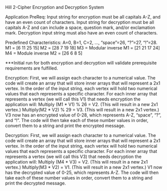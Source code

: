 Hill 2-Cipher Encryption and Decryption System

Application PreReq: 
Input string for encryption must be all capitals A-Z, and have an even count of characters. 
Input string for decryption must be all capitals A-Z and can include a space, question mark, and/or exclamation mark. Decryption input string must also have an even count of characters.

Predefined Characteristics: 
A=0, B=1, C=2, …, “space”=26, “?”=27, “!”=28.
M1 = [6 11 25 15]
M2 = [28 7 19 18]
M3 = Modular inverse M1 = [21 21 17 24]
M4 = Module inverse M2 = [26 6 8 5]

***Initial run for both encryption and decryption will validate prerequisite requirements are fulfilled.

Encryption:
First, we will assign each character to a numerical value.
The code will create an array that will store inner arrays that will represent a 2x1 vertex. In the order of the input string, each vertex will hold two numerical values that each represents a specific character.
For each inner array that represents a vertex (we will call this V1) that needs encryption the application will:
Multiply (M1 * V1) % 26 = V2. (This will result in a new 2x1 vertex.)
Multiply(M2 * V2) % 29 = V3. (This will result in a new 2x1 vertex.)
V3 now has an encrypted value of 0-28, which represents A-Z, “space”, “?”, and “!”.
The code will then take each of these number values in order, convert them to a string and print the encrypted message.

Decryption:
First, we will assign each character to a numerical value.
The code will create an array that will store inner arrays that will represent a 2x1 vertex. In the order of the input string, each vertex will hold two numerical values that each represents a specific character.
For each inner array that represents a vertex (we will call this V3) that needs decryption the application will:
Multiply (M4 * V3) = V2. (This will result in a new 2x1 vertex.)
Multiply(M3 * V2) = V1. (This will result in a new 2x1 vertex.)
V1 now has the decrypted value of 0-25, which represents A-Z.
The code will then take each of these number values in order, convert them to a string and print the decrypted message.
